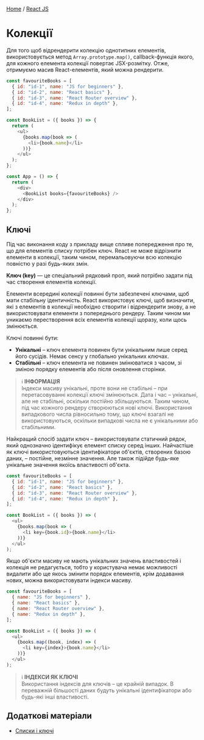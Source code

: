 [Home](../../README.md) / [React JS](../README_REACT.md)

# Колекції

Для того щоб відрендерити колекцію однотипних елементів, використовується метод `Array.prototype.map()`, callback-функція якого, для кожного елемента колекції повертає JSX-розмітку. Отже, отримуємо масив React-елементів, який можна рендерити.

```JavaScript
const favouriteBooks = [
  { id: "id-1", name: "JS for beginners" },
  { id: "id-2", name: "React basics" },
  { id: "id-3", name: "React Router overview" },
  { id: "id-4", name: "Redux in depth" },
];

const BookList = ({ books }) => {
  return (
    <ul>
      {books.map(book => (
        <li>{book.name}</li>
      ))}
    </ul>
  );
};

const App = () => {
  return (
    <div>
      <BookList books={favouriteBooks} />
    </div>
  );
};
```

## Ключі

Під час виконання коду з прикладу вище спливе попередження про те, що для елементів списку потрібен ключ. React не може відрізнити елементи в колекції, таким чином, перемальовуючи всю колекцію повністю у разі будь-яких змін.

**Ключ (key)** — це спеціальний рядковий проп, який потрібно задати під час створення елементів колекції.

Елементи всередині колекції повинні бути забезпечені ключами, щоб мати стабільну ідентичність. React використовує ключі, щоб визначити, які з елементів в колекції необхідно створити і відрендерити знову, а не використовувати елементи з попереднього рендеру. Таким чином ми уникаємо перестворення всіх елементів колекції щоразу, коли щось змінюється.

Ключі повинні бути:

* **Унікальні** – ключ елемента повинен бути унікальним лише серед його сусідів. Немає сенсу у глобально унікальних ключах.
* **Стабільні** – ключ елемента не повинен змінюватися з часом, зі зміною порядку елементів або після оновлення сторінки.

> :information_source: **ІНФОРМАЦІЯ**\
Індекси масиву унікальні, проте вони не стабільні – при перетасовуванні колекції ключі змінюються. Дата і час – унікальні, але не стабільні, оскільки постійно збільшуються. Таким чином, під час кожного рендеру створюються нові ключі. Використання випадкового числа рівносильно тому, що ключі взагалі не використовуються, оскільки випадкові числа не є унікальними або стабільними.

Найкращий спосіб задати ключ – використовувати статичний рядок, який однозначно ідентифікує елемент списку серед інших. Найчастіше як ключі використовуються ідентифікатори об'єктів, створених базою даних, – постійне, незмінне значення. Але також підійде будь-яке унікальне значення якоїсь властивості об'єкта.

```JavaScript
const favouriteBooks = [
  { id: "id-1", name: "JS for beginners" },
  { id: "id-2", name: "React basics" },
  { id: "id-3", name: "React Router overview" },
  { id: "id-4", name: "Redux in depth" },
];

const BookList = ({ books }) => (
  <ul>
    {books.map(book => (
      <li key={book.id}>{book.name}</li>
    ))}
  </ul>
);
```

Якщо об'єкти масиву не мають унікальних значень властивостей і колекція не редагується, тобто у користувача немає можливості видалити або ще якось змінити порядок елементів, крім додавання нових, можна використовувати індекси масиву.

```JavaScript
const favouriteBooks = [
  { name: "JS for beginners" },
  { name: "React basics" },
  { name: "React Router overview" },
  { name: "Redux in depth" },
];

const BookList = ({ books }) => (
  <ul>
    {books.map((book, index) => (
      <li key={index}>{book.name}</li>
    ))}
  </ul>
);
```

> :information_source: **ІНДЕКСИ ЯК КЛЮЧІ**\
Використання індексів для ключів – це крайній випадок. В переважній більшості даних будуть унікальні ідентифікатори або будь-які інші властивості.

## Додаткові матеріали

* [Списки і ключі](https://reactjs.org/docs/lists-and-keys.html)